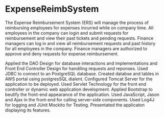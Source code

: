 # ExpenseReimbSystem
The Expense Reimbursement System (ERS) will manage the process of reimbursing employees for expenses incurred while on company time. All employees in the company can login and submit requests for reimbursement and view their past tickets and pending requests. Finance managers can log in and view all reimbursement requests and past history for all employees in the company. Finance managers are authorized to approve and deny requests for expense reimbursement.

Applied the DAO Design for database interactions and implementations and Front End Controller Design for handiling requests and reponses.
Used JDBC to connect to an PostgreSQL database.
Created databse and tables in AWS portal using postgresSQL dialent.
Configured Tomcat Server for the application to be deployed.
Used Servlet Technology for the front end controller or dynamic web application development.
Applied Bootstrap to beutify the front-end appearance of the application.
Used JavaScript, Jason and Ajax in the front-end for calling server-side components.
Used Log4J for logging and JUnit Mockito for Testing.
Presentated the applicaton displaying its features.
